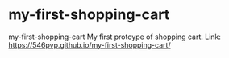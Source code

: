 # my-first-shopping-cart
my-first-shopping-cart
My first protoype of shopping cart.
Link: https://546pvp.github.io/my-first-shopping-cart/
